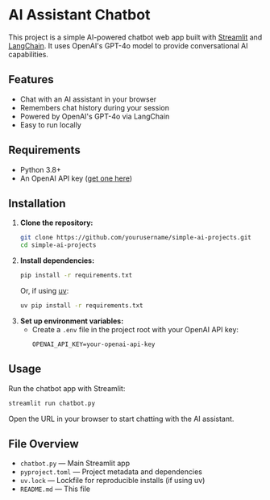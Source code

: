 # AI Assistant Chatbot

This project is a simple AI-powered chatbot web app built with [Streamlit](https://streamlit.io/) and [LangChain](https://python.langchain.com/). It uses OpenAI's GPT-4o model to provide conversational AI capabilities.

## Features
- Chat with an AI assistant in your browser
- Remembers chat history during your session
- Powered by OpenAI's GPT-4o via LangChain
- Easy to run locally

## Requirements
- Python 3.8+
- An OpenAI API key ([get one here](https://platform.openai.com/account/api-keys))

## Installation
1. **Clone the repository:**
   ```bash
   git clone https://github.com/yourusername/simple-ai-projects.git
   cd simple-ai-projects
   ```
2. **Install dependencies:**
   ```bash
   pip install -r requirements.txt
   ```
   Or, if using [uv](https://github.com/astral-sh/uv):
   ```bash
   uv pip install -r requirements.txt
   ```
3. **Set up environment variables:**
   - Create a `.env` file in the project root with your OpenAI API key:
     ```env
     OPENAI_API_KEY=your-openai-api-key
     ```

## Usage
Run the chatbot app with Streamlit:
```bash
streamlit run chatbot.py
```
Open the URL in your browser to start chatting with the AI assistant.

## File Overview
- `chatbot.py` — Main Streamlit app
- `pyproject.toml` — Project metadata and dependencies
- `uv.lock` — Lockfile for reproducible installs (if using uv)
- `README.md` — This file


